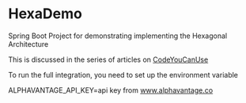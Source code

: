 # HexaDemo

Spring Boot Project for demonstrating implementing the Hexagonal Architecture

This is discussed in the series of articles on [CodeYouCanUse](https://codeyoucanuse.com//2020/04/23/hexagonal...itecture-part-1.htm)

To run the full integration, you need to set up the environment variable

ALPHAVANTAGE_API_KEY=api key from www.alphavantage.co

